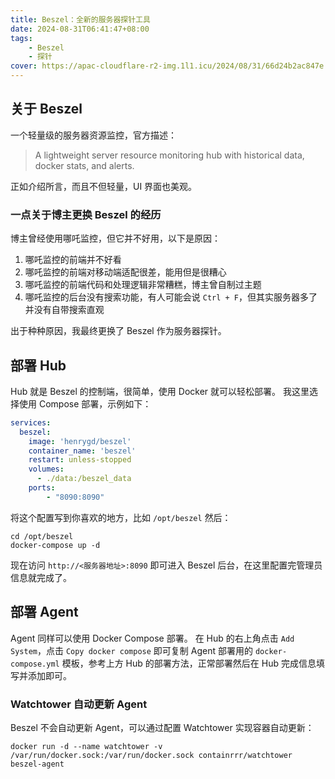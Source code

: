 ```yaml
---
title: Beszel：全新的服务器探针工具
date: 2024-08-31T06:41:47+08:00
tags:
    - Beszel
    - 探针
cover: https://apac-cloudflare-r2-img.1l1.icu/2024/08/31/66d24b2ac847e.webp
---
```

## 关于 Beszel

一个轻量级的服务器资源监控，官方描述：

> A lightweight server resource monitoring hub with historical data, docker stats, and alerts.

正如介绍所言，而且不但轻量，UI 界面也美观。

### 一点关于博主更换 Beszel 的经历

博主曾经使用哪吒监控，但它并不好用，以下是原因：

1. 哪吒监控的前端并不好看
2. 哪吒监控的前端对移动端适配很差，能用但是很糟心
3. 哪吒监控的前端代码和处理逻辑非常糟糕，博主曾自制过主题
4. 哪吒监控的后台没有搜索功能，有人可能会说 `Ctrl + F`，但其实服务器多了并没有自带搜索直观

出于种种原因，我最终更换了 Beszel 作为服务器探针。

## 部署 Hub

Hub 就是 Beszel 的控制端，很简单，使用 Docker 就可以轻松部署。
我这里选择使用 Compose 部署，示例如下：

```yaml
services:
  beszel:
    image: 'henrygd/beszel'
    container_name: 'beszel'
    restart: unless-stopped
    volumes:
      - ./data:/beszel_data
    ports:
        - "8090:8090"
```

将这个配置写到你喜欢的地方，比如 `/opt/beszel`
然后：

```shell
cd /opt/beszel
docker-compose up -d
```

现在访问 `http://<服务器地址>:8090` 即可进入 Beszel 后台，在这里配置完管理员信息就完成了。

## 部署 Agent

Agent 同样可以使用 Docker Compose 部署。
在 Hub 的右上角点击 `Add System`，点击 `Copy docker compose` 即可复制 Agent 部署用的 `docker-compose.yml` 模板，参考上方 Hub 的部署方法，正常部署然后在 Hub 完成信息填写并添加即可。

### Watchtower 自动更新 Agent

Beszel 不会自动更新 Agent，可以通过配置 Watchtower 实现容器自动更新：

```shell
docker run -d --name watchtower -v /var/run/docker.sock:/var/run/docker.sock containrrr/watchtower beszel-agent
```
